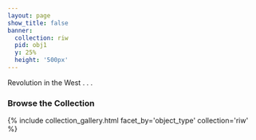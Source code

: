 ```yaml
---
layout: page
show_title: false
banner:
  collection: riw
  pid: obj1
  y: 25%
  height: '500px'
---
```


Revolution in the West . . . 

### Browse the Collection

{% include collection_gallery.html facet_by='object_type' collection='riw' %}
